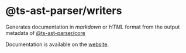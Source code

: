 @ts-ast-parser/writers
=================

Generates documentation in _markdown_ or _HTML_ format from the output metadata of [@ts-ast-parser/core](../core)

Documentation is available on the [website](https://jordimarimon.github.io/ts-ast-parser/writers/overview).
